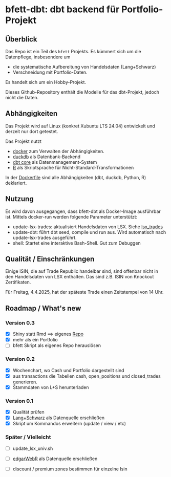 # bfett-dbt: dbt backend für Portfolio-Projekt

## Überblick

Das Repo ist ein Teil des `bfett` Projekts. Es kümmert sich um die Datenpflege, insbesondere um 

- die systematische Aufbereitung von Handelsdaten (Lang+Schwarz)
- Verschneidung mit Portfolio-Daten.

Es handelt sich um ein Hobby-Projekt.

Dieses Github-Repository enthält die Modelle für das dbt-Projekt, jedoch nicht die Daten. 

## Abhängigkeiten

Das Projekt wird auf Linux (konkret Xubuntu LTS 24.04) entwickelt und derzeit nur dort getestet.

Das Projekt nutzt 
- [docker](https://www.docker.com/) zum Verwalten der Abhängigkeiten.
- [duckdb](https://duckdb.org/) als Datenbank-Backend
- [dbt core](https://www.getdbt.com/) als Datenmanagement-System
- [R](https://www.r-project.org/) als Skriptsprache für Nicht-Standard-Transformationen

In der [Dockerfile](https://github.com/kweinert/bfett-dbt/blob/main/Dockerfile) sind alle Abhängigkeiten (dbt, duckdb, Python, R) deklariert.

## Nutzung

Es wird davon ausgegangen, dass bfett-dbt als Docker-Image ausführbar ist. Mittels docker-run werden folgende Parameter unterstützt:

- update-lsx-trades: aktualisiert Handelsdaten von LSX. Siehe [lsx_trades](https://github.com/kweinert/lsx_trades)
- update-dbt: führt dbt seed, compile und run aus. Wird automatisch nach update-lsx-trades ausgeführt.
- shell: Startet eine interaktive Bash-Shell. Gut zum Debuggen

## Qualität / Einschränkungen

Einige ISIN, die auf Trade Republic handelbar sind, sind offenbar nicht in den Handelsdaten von LSX enthalten. Das sind z.B. ISIN von Knockout Zertifikaten.

Für Freitag, 4.4.2025, hat der späteste Trade einen Zeitstempel von 14 Uhr. 

## Roadmap / What's new

### Version 0.3

- [x] Shiny statt Rmd ==> eigenes [Repo](https://github.com/kweinert/bfett-front)
- [x] mehr als ein Portfolio
- [ ] bfett Skript als eigenes Repo herauslösen

### Version 0.2

- [x] Wochenchart, wo Cash und Portfolio dargestellt sind
- [x] aus transactions die Tabellen cash, open_positions und closed_trades generieren.
- [x] Stammdaten von L+S herunterladen

### Version 0.1

- [x] Qualität prüfen
- [x] [Lang+Schwarz](https://www.ls-x.de/de/download) als Datenquelle erschließen
- [x] Skript um Kommandos erweitern (update / view / etc)

### Später / Vielleicht

- [ ] update_lsx_univ.sh
- [ ] [edgarWebR](https://cran.r-project.org/web/packages/edgarWebR/vignettes/edgarWebR.html) als Datenquelle erschließen
- [ ] discount / premium zones bestimmen für einzelne Isin

